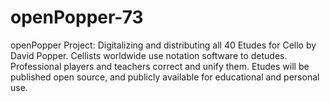 # openPopper-73
openPopper Project: Digitalizing and distributing all 40 Etudes for Cello by David Popper. Cellists worldwide use notation software to detudes. Professional players and teachers correct and unify them. Etudes will be published open source, and publicly available for educational and personal use.
